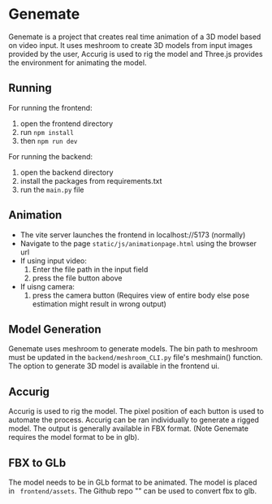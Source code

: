 # Genemate

Genemate is a project that creates real time animation of a 3D model based on video input. It uses meshroom to create 3D models from input images provided by the user, Accurig is used to rig the model and Three.js provides the environment for animating the model.

## Running

For running the frontend:
1. open the frontend directory
2. run ``` npm install ```
3. then ``` npm run dev ```

For running the backend:
1. open the backend directory
2. install the packages from requirements.txt
3. run the ```main.py``` file

## Animation
- The vite server launches the frontend in localhost://5173 (normally)
- Navigate to the page ```static/js/animationpage.html``` using the browser url
- If using input video:
  1. Enter the file path in the input field
  2. press the file button above
- If uisng camera:
  1. press the camera button (Requires view of entire body else pose estimation might result in wrong output)


## Model Generation
Genemate uses meshroom to generate models. The bin path to meshroom must be updated in the ```backend/meshroom_CLI.py``` file's meshmain() function. The option to generate 3D model is available in the frontend ui.

## Accurig
Accurig is used to rig the model. The pixel position of each button is used to automate the process. Accurig can be ran individually to generate a rigged model. The output is generally available in FBX format. (Note Genemate requires the model format to be in glb).

## FBX to GLb
The model needs to be in GLb format to be animated. The model is placed in ``` frontend/assets```. The Github repo "" can be used to convert fbx to glb.
